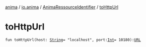 [anima](../../index.md) / [io.anima](../index.md) / [AnimaRessourceIdentifier](index.md) / [toHttpUrl](./to-http-url.md)

# toHttpUrl

`fun toHttpUrl(host: `[`String`](https://kotlinlang.org/api/latest/jvm/stdlib/kotlin/-string/index.html)` = "localhost", port: `[`Int`](https://kotlinlang.org/api/latest/jvm/stdlib/kotlin/-int/index.html)` = 10180): `[`URL`](https://docs.oracle.com/javase/6/docs/api/java/net/URL.html)